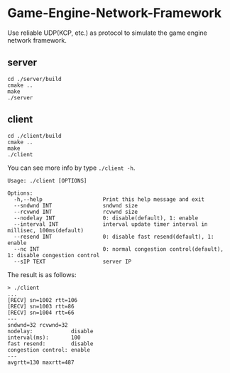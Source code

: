 # Game-Engine-Network-Framework
Use reliable UDP(KCP, etc.) as protocol to simulate the game engine network framework.

## server
```shell
cd ./server/build
cmake ..
make
./server
```

## client
```shell
cd ./client/build
cmake ..
make
./client
```
You can see more info by type `./client -h`.
```
Usage: ./client [OPTIONS]

Options:
  -h,--help                   Print this help message and exit
  --sndwnd INT                sndwnd size
  --rcvwnd INT                rcvwnd size
  --nodelay INT               0: disable(default), 1: enable
  --interval INT              interval update timer interval in millisec, 100ms(default)
  --resend INT                0: disable fast resend(default), 1: enable
  --nc INT                    0: normal congestion control(default), 1: disable congestion control
  --sIP TEXT                  server IP
```
The result is as follows:
```shell
> ./client
...
[RECV] sn=1002 rtt=106
[RECV] sn=1003 rtt=86
[RECV] sn=1004 rtt=66
---
sndwnd=32 rcvwnd=32
nodelay:            disable
interval(ms):       100
fast resend:        disable
congestion control: enable
---
avgrtt=130 maxrtt=487
```